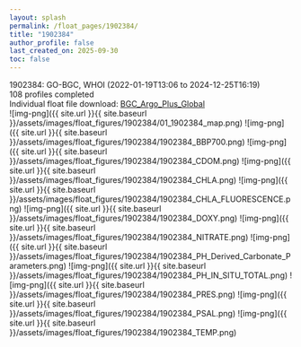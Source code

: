 ```yaml
---
layout: splash
permalink: /float_pages/1902384/
title: "1902384"
author_profile: false
last_created_on: 2025-09-30
toc: false
---
```

 
1902384: GO-BGC, WHOI (2022-01-19T13:06 to 2024-12-25T16:19)\
108 profiles completed\
Individual float file download: [BGC_Argo_Plus_Global](https://ftp.soest.hawaii.edu/bgc_argo_plus/Individual_Floats/outliers_removed/1902384_Sprof_processed.nc)\
![img-png]({{ site.url }}{{ site.baseurl }}/assets/images/float_figures/1902384/01_1902384_map.png)
![img-png]({{ site.url }}{{ site.baseurl }}/assets/images/float_figures/1902384/1902384_BBP700.png)
![img-png]({{ site.url }}{{ site.baseurl }}/assets/images/float_figures/1902384/1902384_CDOM.png)
![img-png]({{ site.url }}{{ site.baseurl }}/assets/images/float_figures/1902384/1902384_CHLA.png)
![img-png]({{ site.url }}{{ site.baseurl }}/assets/images/float_figures/1902384/1902384_CHLA_FLUORESCENCE.png)
![img-png]({{ site.url }}{{ site.baseurl }}/assets/images/float_figures/1902384/1902384_DOXY.png)
![img-png]({{ site.url }}{{ site.baseurl }}/assets/images/float_figures/1902384/1902384_NITRATE.png)
![img-png]({{ site.url }}{{ site.baseurl }}/assets/images/float_figures/1902384/1902384_PH_Derived_Carbonate_Parameters.png)
![img-png]({{ site.url }}{{ site.baseurl }}/assets/images/float_figures/1902384/1902384_PH_IN_SITU_TOTAL.png)
![img-png]({{ site.url }}{{ site.baseurl }}/assets/images/float_figures/1902384/1902384_PRES.png)
![img-png]({{ site.url }}{{ site.baseurl }}/assets/images/float_figures/1902384/1902384_PSAL.png)
![img-png]({{ site.url }}{{ site.baseurl }}/assets/images/float_figures/1902384/1902384_TEMP.png)
